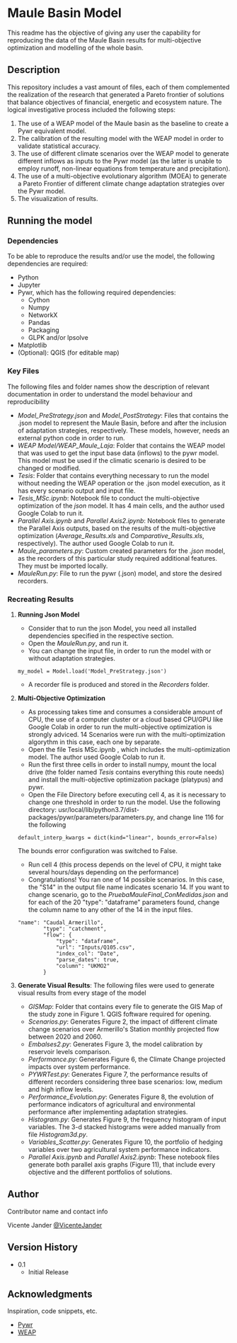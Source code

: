 # Maule Basin Model

This readme has the objective of giving any user the capability for reproducing the data of the Maule Basin results for multi-objective optimization and modelling of the 
whole basin.

## Description

This repository includes a vast amount of files, each of them complemented the realization of the research that generated a Pareto frontier of solutions that balance objectives of financial, energetic and ecosystem nature. The logical investigative process included the following steps:
1. The use of a WEAP model of the Maule basin as the baseline to create a Pywr equivalent model.
2. The calibration of the resulting model with the WEAP model in order to validate statistical accuracy.
3. The use of different climate scenarios over the WEAP model to generate different inflows as inputs to the Pywr model (as the latter is unable to employ runoff, non-linear equations from temperature and precipitation).
4. The use of a multi-objective evolutionary algorithm (MOEA) to generate a Pareto Frontier of different climate change adaptation strategies over the Pywr model.
5. The visualization of results.

## Running the model

### Dependencies
To be able to reproduce the results and/or use the model, the following dependencies are required:
* Python
* Jupyter
* Pywr, which has the following required dependencies:
  * Cython
  * Numpy
  * NetworkX
  * Pandas
  * Packaging
  * GLPK and/or lpsolve
* Matplotlib
* (Optional): QGIS (for editable map)


### Key Files
The following files and folder names show the description of relevant documentation in order to understand the model behaviour and reproducibility
* *Model_PreStrategy.json* and *Model_PostStrategy*: Files that contains the .json model to represent the Maule Basin, before and after the inclusion of adaptation strategies, respectively. These models, however, needs an external python code in order to run.
* *WEAP Model/WEAP_Maule_Laja*: Folder that contains the WEAP model that was used to get the input base data (inflows) to the pywr model. This model must be used if the climatic scenario is desired to be changed or modified.
* *Tesis*: Folder that contains everything necessary to run the model without needing the WEAP operation or the .json model execution, as it has every scenario output and input file.
* *Tesis_MSc.ipynb*: Notebook file to conduct the multi-objective optimization of the *json* model. It has 4 main cells, and the author used Google Colab to run it.
* *Parallel Axis.ipynb* and *Parallel Axis2.ipynb*: Notebook files to generate the Parallel Axis outputs, based on the results of the multi-objective optimization (*Average_Results.xls* and *Comparative_Results.xls*, respectively). The author used Google Colab to run it.
* *Maule_parameters.py*: Custom created parameters for the *.json* model, as the recorders of this particular study required additional features. They must be imported locally.
* *MauleRun.py*: File to run the pywr (.json) model, and store the desired recorders. 


### Recreating Results

1. **Running Json Model**
      * Consider that to run the json Model, you need all installed dependencies specified in the respective section.
      * Open the *MauleRun.py*, and run it.
      * You can change the input file, in order to run the model with or without adaptation strategies.
    ```
    my_model = Model.load('Model_PreStrategy.json')
    ```
      * A recorder file is produced and stored in the *Recorders* folder. 

2. **Multi-Objective Optimization**
      * As processing takes time and consumes a considerable amount of CPU, the use of a computer cluster or a cloud based CPU/GPU like Google Colab in order to run the multi-objective optimization is strongly adviced. 14 Scenarios were run with the multi-optimization algorythm in this case, each one by separate.
      * Open the file Tesis MSc.ipynb , which includes the multi-optimization model. The author used Google Colab to run it. 
      * Run the first three cells in order to install numpy, mount the local drive (the folder named *Tesis* contains everything this route needs) and install the multi-objective optimization package (platypus) and pywr.
      * Open the File Directory before executing cell 4, as it is necessary to change one threshold in order to run the model. Use the following directory: usr/local/lib/python3.7/dist-packages/pywr/parameters/parameters.py, and change line 116 for the following
    ```
    default_interp_kwargs = dict(kind="linear", bounds_error=False)
    ```
    The bounds error configuration was switched to False. 
      * Run cell 4 (this process depends on the level of CPU, it might take several hours/days depending on the performance)
      * Congratulations! You ran one of 14 possible scenarios. In this case, the "S14" in the output file name indicates scenario 14. If you want to change scenario, go to the *PruebaMauleFinal_ConMedidas.json* and for each of the 20 "type": "dataframe" parameters found, change the column name to any other of the 14 in the input files.
    ```
    "name": "Caudal_Armerillo",
            "type": "catchment",
            "flow": {
                "type": "dataframe",
                "url": "Inputs/Q105.csv",
                "index_col": "Date",    
                "parse_dates": true,
                "column": "UKMO2"
            }
    ```

3. **Generate Visual Results**: The following files were used to generate visual results from every stage of the model
      * *GISMap*: Folder that contains every file to generate the GIS Map of the study zone in Figure 1. QGIS foftware required for opening.
      * *Scenarios.py*: Generates Figure 2, the impact of different climate change scenarios over Armerillo's Station monthly projected flow between 2020 and 2060.
      * *Embalses2.py*: Generates Figure 3, the model calibration by reservoir levels comparison. 
      * *Performance.py*: Generates Figure 6, the Climate Change projected impacts over system performance.
      * *PYWRTest.py*: Generates Figure 7, the performance results of different recorders considering three base scenarios: low, medium and high inflow levels. 
      * *Performance_Evolution.py*: Generates Figure 8, the evolution of performance indicators of agricultural and environmental performance after implementing adaptation strategies.
      * *Histogram.py*: Generates Figure 9, the frequency histogram of input variables. The 3-d stacked histograms were added manually from file *Histogram3d.py*.
      * *Variables_Scatter.py*: Generates Figure 10, the portfolio of hedging variables over two agricultural system performance indicators.
      * *Parallel Axis.ipynb* and *Parallel Axis2.ipynb*: These notebook files generate both parallel axis graphs (Figure 11), that include every objective and the different portfolios of solutions.
## Author

Contributor name and contact info

Vicente Jander 
[@VicenteJander](https://www.linkedin.com/in/vicente-jander-palma-a7a832117/)

## Version History

* 0.1
    * Initial Release

## Acknowledgments

Inspiration, code snippets, etc.
* [Pywr](https://github.com/pywr/pywr)
* [WEAP](https://www.weap21.org/)

